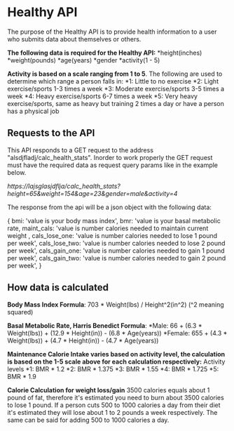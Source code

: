# Healthy API

The purpose of the Healthy API is to provide health information to a user who submits data about themselves or others. 

**The following data is required for the Healthy API:** 
    *height(inches)
    *weight(pounds)
    *age(years)
    *gender
    *activity(1 - 5)

**Activity is based on a scale ranging from 1 to 5**. The following are used to determine which range a person falls in: 
    *1: Little to no exercise
    *2: Light exercise/sports 1-3 times a week
    *3: Moderate exercise/sports 3-5 times a week
    *4: Heavy exercise/sports 6-7 times a week
    *5: Very heavy exercise/sports, same as heavy but training 2 times a day or have a  person has a physical job


## Requests to the API

This API responds to a GET request to the address "alsdjfladj/calc_health_stats". Inorder to work properly the GET request must have the required data as request query params like in the example below. 

*https://lajsglasjdflja/calc_health_stats?height=65&weight=154&age=23&gender=male&activity=4*


The response from the api will be a json object with the following data: 

{
    bmi: 'value is your body mass index', 
    bmr: 'value is your basal metabolic rate, 
    maint_cals: 'value is number calories needed to maintain current weight , 
    cals_lose_one: 'value is number calories needed to lose 1 pound per week', 
    cals_lose_two: 'value is number calories needed to lose 2 pound per week', 
    cals_gain_one: 'value is number calories needed to gain 1 pound per week', 
    cals_gain_two: 'value is number calories needed to gain 2 pound per week', 
}

## How data is calculated 

**Body Mass Index Formula**: 703 * Weight(lbs) / Height^2(in^2)  (^2 meaning squared)

**Basal Metabolic Rate, Harris Benedict Formula**:
    *Male: 66 + (6.3 * Weight(lbs)) + (12.9 * Height(in)) - (6.8 * Age(years))
    *Female: 655 + (4.3 * Weight(lbs)) + (4.7 * Height(in)) - (4.7 * Age(years))

**Maintenance Calorie Intake varies based on activity level, the calculation is based on the 1-5 scale above for each calculation respectively:**
    Activity levels
    *1: BMR * 1.2
    *2: BMR * 1.375
    *3: BMR * 1.55
    *4: BMR * 1.725
    *5: BMR * 1.9

**Calorie Calculation for weight loss/gain**
    3500 calories equals about 1 pound of fat, therefore it's estimated you need to burn about 3500 calories to lose 1 pound. If a person cuts 500 to 1000 calories a day from their diet it's estimated they will lose about 1 to 2 pounds a week respectively. The same can be said for adding 500 to 1000 calories a day. 
